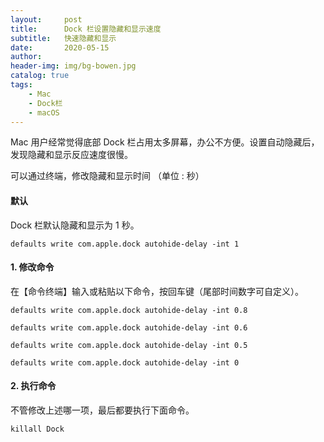 ```yaml
---
layout:     post
title:      Dock 栏设置隐藏和显示速度
subtitle:   快速隐藏和显示
date:       2020-05-15
author:     
header-img: img/bg-bowen.jpg
catalog: true
tags:
    - Mac
    - Dock栏
    - macOS
---
```


Mac 用户经常觉得底部 Dock 栏占用太多屏幕，办公不方便。设置自动隐藏后，发现隐藏和显示反应速度很慢。

可以通过终端，修改隐藏和显示时间 （单位 : 秒）

#### 默认

Dock 栏默认隐藏和显示为  1 秒。

```
defaults write com.apple.dock autohide-delay -int 1
```

#### 1. 修改命令

在【命令终端】输入或粘贴以下命令，按回车键（尾部时间数字可自定义）。

```
defaults write com.apple.dock autohide-delay -int 0.8
```

```
defaults write com.apple.dock autohide-delay -int 0.6
```

```
defaults write com.apple.dock autohide-delay -int 0.5
```

```
defaults write com.apple.dock autohide-delay -int 0
```

#### 2. 执行命令

不管修改上述哪一项，最后都要执行下面命令。

```
killall Dock
```